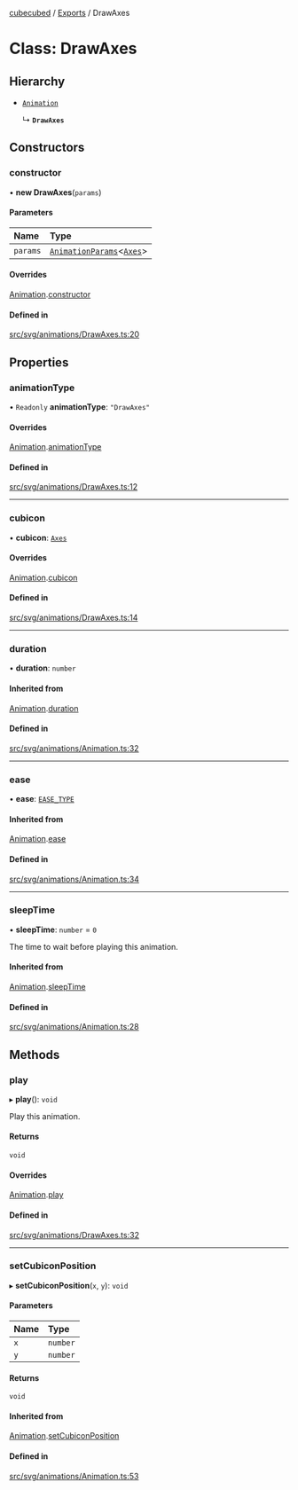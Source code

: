 [cubecubed](/reference/README.md) / [Exports](/reference/modules.md) / DrawAxes

# Class: DrawAxes

## Hierarchy

- [`Animation`](/reference/classes/Animation.md)

  ↳ **`DrawAxes`**

## Constructors

### constructor

• **new DrawAxes**(`params`)

#### Parameters

| Name | Type |
| :------ | :------ |
| `params` | [`AnimationParams`](/reference/interfaces/AnimationParams.md)<[`Axes`](/reference/classes/Axes.md)\> |

#### Overrides

[Animation](/reference/classes/Animation.md).[constructor](/reference/classes/Animation.md#constructor)

#### Defined in

[src/svg/animations/DrawAxes.ts:20](https://github.com/imaphatduc/cubecubed/blob/0bd348a/src/svg/animations/DrawAxes.ts#L20)

## Properties

### animationType

• `Readonly` **animationType**: ``"DrawAxes"``

#### Overrides

[Animation](/reference/classes/Animation.md).[animationType](/reference/classes/Animation.md#animationtype)

#### Defined in

[src/svg/animations/DrawAxes.ts:12](https://github.com/imaphatduc/cubecubed/blob/0bd348a/src/svg/animations/DrawAxes.ts#L12)

___

### cubicon

• **cubicon**: [`Axes`](/reference/classes/Axes.md)

#### Overrides

[Animation](/reference/classes/Animation.md).[cubicon](/reference/classes/Animation.md#cubicon)

#### Defined in

[src/svg/animations/DrawAxes.ts:14](https://github.com/imaphatduc/cubecubed/blob/0bd348a/src/svg/animations/DrawAxes.ts#L14)

___

### duration

• **duration**: `number`

#### Inherited from

[Animation](/reference/classes/Animation.md).[duration](/reference/classes/Animation.md#duration)

#### Defined in

[src/svg/animations/Animation.ts:32](https://github.com/imaphatduc/cubecubed/blob/0bd348a/src/svg/animations/Animation.ts#L32)

___

### ease

• **ease**: [`EASE_TYPE`](/reference/types/EASE_TYPE.md)

#### Inherited from

[Animation](/reference/classes/Animation.md).[ease](/reference/classes/Animation.md#ease)

#### Defined in

[src/svg/animations/Animation.ts:34](https://github.com/imaphatduc/cubecubed/blob/0bd348a/src/svg/animations/Animation.ts#L34)

___

### sleepTime

• **sleepTime**: `number` = `0`

The time to wait before playing this animation.

#### Inherited from

[Animation](/reference/classes/Animation.md).[sleepTime](/reference/classes/Animation.md#sleeptime)

#### Defined in

[src/svg/animations/Animation.ts:28](https://github.com/imaphatduc/cubecubed/blob/0bd348a/src/svg/animations/Animation.ts#L28)

## Methods

### play

▸ **play**(): `void`

Play this animation.

#### Returns

`void`

#### Overrides

[Animation](/reference/classes/Animation.md).[play](/reference/classes/Animation.md#play)

#### Defined in

[src/svg/animations/DrawAxes.ts:32](https://github.com/imaphatduc/cubecubed/blob/0bd348a/src/svg/animations/DrawAxes.ts#L32)

___

### setCubiconPosition

▸ **setCubiconPosition**(`x`, `y`): `void`

#### Parameters

| Name | Type |
| :------ | :------ |
| `x` | `number` |
| `y` | `number` |

#### Returns

`void`

#### Inherited from

[Animation](/reference/classes/Animation.md).[setCubiconPosition](/reference/classes/Animation.md#setcubiconposition)

#### Defined in

[src/svg/animations/Animation.ts:53](https://github.com/imaphatduc/cubecubed/blob/0bd348a/src/svg/animations/Animation.ts#L53)
